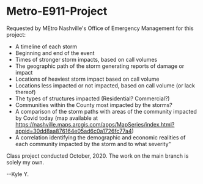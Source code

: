 # Metro-E911-Project

Requested by MEtro Nashville's Office of Emergency Management for this project:

- A timeline of each storm
- Beginning and end of the event
- Times of stronger storm impacts, based on call volumes
- The geographic path of the storm generating reports of damage or impact
- Locations of heaviest storm impact based on call volume
- Locations less impacted or not impacted, based on call volume (or lack thereof)
- The types of structures impacted (Residential? Commercial?)
- Communities within the County most impacted by the storms?
- A comparison of the storm paths with areas of the community impacted by Covid today (map available at https://nashville.maps.arcgis.com/apps/MapSeries/index.html?appid=30dd8aa876164e05ad6c0a1726fc77a4)
- A correlation identifying the demographic and economic realities of each community impacted by the storm and to what severity"

Class project conducted October, 2020. The work on the main branch is solely my own.

--Kyle Y.

